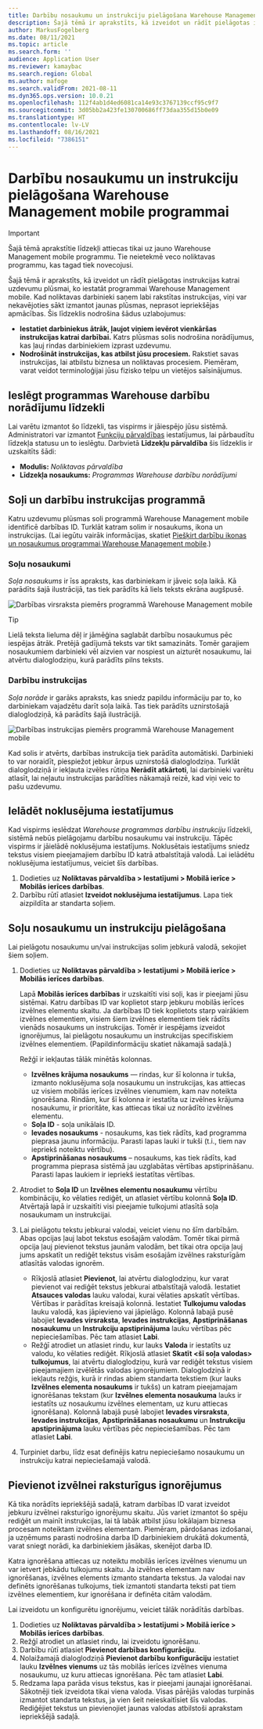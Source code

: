 ```yaml
---
title: Darbību nosaukumu un instrukciju pielāgošana Warehouse Management mobile programmai
description: Šajā tēmā ir aprakstīts, kā izveidot un rādīt pielāgotas instrukcijas katrai uzdevumu plūsmai, ko iestatāt programmai Warehouse Management mobile.
author: MarkusFogelberg
ms.date: 08/11/2021
ms.topic: article
ms.search.form: ''
audience: Application User
ms.reviewer: kamaybac
ms.search.region: Global
ms.author: mafoge
ms.search.validFrom: 2021-08-11
ms.dyn365.ops.version: 10.0.21
ms.openlocfilehash: 112f4ab1d4ed6081ca14e93c3767139ccf95c9f7
ms.sourcegitcommit: 3d05bb2a423fe130700686ff73daa355d15b0e09
ms.translationtype: HT
ms.contentlocale: lv-LV
ms.lasthandoff: 08/16/2021
ms.locfileid: "7386151"
---
```

# <a name="customize-step-titles-and-instructions-for-the-warehouse-management-mobile-app"></a>Darbību nosaukumu un instrukciju pielāgošana Warehouse Management mobile programmai

> [!IMPORTANT]
> Šajā tēmā aprakstītie līdzekļi attiecas tikai uz jauno Warehouse Management mobile programmu. Tie neietekmē veco noliktavas programmu, kas tagad tiek novecojusi.

Šajā tēmā ir aprakstīts, kā izveidot un rādīt pielāgotas instrukcijas katrai uzdevumu plūsmai, ko iestatāt programmai Warehouse Management mobile. Kad noliktavas darbinieki saņem labi rakstītas instrukcijas, viņi var nekavējoties sākt izmantot jaunas plūsmas, neprasot iepriekšējas apmācības. Šis līdzeklis nodrošina šādus uzlabojumus:

- **Iestatiet darbiniekus ātrāk, ļaujot viņiem ievērot vienkāršas instrukcijas katrai darbībai.** Katrs plūsmas solis nodrošina norādījumus, kas ļauj rindas darbiniekiem izprast uzdevumu.
- **Nodrošināt instrukcijas, kas atbilst jūsu procesiem.** Rakstiet savas instrukcijas, lai atbilstu biznesa un noliktavas procesiem. Piemēram, varat veidot terminoloģijai jūsu fizisko telpu un vietējos saīsinājumus.

## <a name="turn-on-the-warehouse-app-step-instructions-feature"></a>Ieslēgt programmas Warehouse darbību norādījumu līdzekli

Lai varētu izmantot šo līdzekli, tas vispirms ir jāiespējo jūsu sistēmā. Administratori var izmantot [Funkciju pārvaldības](../../fin-ops-core/fin-ops/get-started/feature-management/feature-management-overview.md) iestatījumus, lai pārbaudītu līdzekļa statusu un to ieslēgtu. Darbvietā **Līdzekļu pārvaldība** šis līdzeklis ir uzskaitīts šādi:

- **Modulis:** *Noliktavas pārvaldība*
- **Līdzekļa nosaukums:** *Programmas Warehouse darbību norādījumi*

## <a name="step-titles-and-step-instructions-in-the-app"></a>Soļi un darbību instrukcijas programmā

Katru uzdevumu plūsmas soli programmā Warehouse Management mobile identificē darbības ID. Turklāt katram solim ir nosaukums, ikona un instrukcijas. (Lai iegūtu vairāk informācijas, skatiet [Piešķirt darbību ikonas un nosaukumus programmai Warehouse Management mobile](step-icons-titles.md).)

### <a name="step-titles"></a>Soļu nosaukumi

*Soļa nosaukums* ir īss apraksts, kas darbiniekam ir jāveic soļa laikā. Kā parādīts šajā ilustrācijā, tas tiek parādīts kā liels teksts ekrāna augšpusē.

![Darbības virsraksta piemērs programmā Warehouse Management mobile](media/wma-step-title.png "Darbības virsraksta piemērs programmā Warehouse Management mobile")

> [!TIP]
> Lielā teksta lieluma dēļ ir jāmēģina saglabāt darbību nosaukumus pēc iespējas ātrāk. Pretējā gadījumā teksts var tikt samazināts. Tomēr garajiem nosaukumiem darbinieki vēl aizvien var nospiest un aizturēt nosaukumu, lai atvērtu dialoglodziņu, kurā parādīts pilns teksts.

### <a name="step-instructions"></a>Darbību instrukcijas

*Soļa norāde* ir garāks apraksts, kas sniedz papildu informāciju par to, ko darbiniekam vajadzētu darīt soļa laikā. Tas tiek parādīts uznirstošajā dialoglodziņā, kā parādīts šajā ilustrācijā.

![Darbības instrukcijas piemērs programmā Warehouse Management mobile](media/wma-step-instructions.png "Darbības instrukcijas piemērs programmā Warehouse Management mobile")

Kad solis ir atvērts, darbības instrukcija tiek parādīta automātiski. Darbinieki to var noraidīt, piespiežot jebkur ārpus uznirstošā dialoglodziņa. Turklāt dialoglodziņā ir iekļauta izvēles rūtiņa **Nerādīt atkārtoti**, lai darbinieki varētu atlasīt, lai neļautu instrukcijas parādīties nākamajā reizē, kad viņi veic to pašu uzdevumu.

## <a name="load-the-default-setup"></a>Ielādēt noklusējuma iestatījumus

Kad vispirms ieslēdzat *Warehouse programmas darbību instrukciju* līdzekli, sistēmā nebūs pielāgojamu darbību nosaukumu vai instrukciju. Tāpēc vispirms ir jāielādē noklusējuma iestatījums. Noklusētais iestatījums sniedz tekstus visiem pieejamajiem darbību ID katrā atbalstītajā valodā. Lai ielādētu noklusējuma iestatījumus, veiciet šīs darbības.

1. Dodieties uz **Noliktavas pārvaldība \> Iestatījumi \> Mobilā ierīce \> Mobilās ierīces darbības**.
1. Darbību rūtī atlasiet **Izveidot noklusējuma iestatījumus**. Lapa tiek aizpildīta ar standarta soļiem.

## <a name="customize-step-titles-and-instructions"></a>Soļu nosaukumu un instrukciju pielāgošana

Lai pielāgotu nosaukumu un/vai instrukcijas solim jebkurā valodā, sekojiet šiem soļiem.

1. Dodieties uz **Noliktavas pārvaldība \> Iestatījumi \> Mobilā ierīce \> Mobilās ierīces darbības**.

    Lapā **Mobilās ierīces darbības** ir uzskaitīti visi soļi, kas ir pieejami jūsu sistēmai. Katru darbības ID var koplietot starp jebkuru mobilās ierīces izvēlnes elementu skaitu. Ja darbības ID tiek koplietots starp vairākiem izvēlnes elementiem, visiem šiem izvēlnes elementiem tiek rādīts vienāds nosaukums un instrukcijas. Tomēr ir iespējams izveidot ignorējumus, lai pielāgotu nosaukumu un instrukcijas specifiskiem izvēlnes elementiem. (Papildinformāciju skatiet nākamajā sadaļā.)

    Režģī ir iekļautas tālāk minētās kolonnas.

    - **Izvēlnes krājuma nosaukums** — rindas, kur šī kolonna ir tukša, izmanto noklusējuma soļa nosaukumu un instrukcijas, kas attiecas uz visiem mobilās ierīces izvēlnes vienumiem, kam nav noteikta ignorēšana. Rindām, kur šī kolonna ir iestatīta uz izvēlnes krājuma nosaukumu, ir prioritāte, kas attiecas tikai uz norādīto izvēlnes elementu.
    - **Soļa ID** - soļa unikālais ID.
    - **Ievades nosaukums** - nosaukums, kas tiek rādīts, kad programma pieprasa jaunu informāciju. Parasti lapas lauki ir tukši (t.i., tiem nav iepriekš noteiktu vērtību).
    - **Apstiprināšanas nosaukums** – nosaukums, kas tiek rādīts, kad programma pieprasa sistēmā jau uzglabātas vērtības apstiprināšanu. Parasti lapas laukiem ir iepriekš iestatītas vērtības.

1. Atrodiet to **Soļa ID** un **Izvēlnes elementu nosaukumu** vērtību kombināciju, ko vēlaties rediģēt, un atlasiet vērtību kolonnā **Soļa ID**. Atvērtajā lapā ir uzskaitīti visi pieejamie tulkojumi atlasītā soļa nosaukumam un instrukcijai.
1. Lai pielāgotu tekstu jebkurai valodai, veiciet vienu no šīm darbībām. Abas opcijas ļauj labot tekstus esošajām valodām. Tomēr tikai pirmā opcija ļauj pievienot tekstus jaunām valodām, bet tikai otra opcija ļauj jums apskatīt un rediģēt tekstus visām esošajām izvēlnes raksturīgām atlasītās valodas ignorēm.

    - Rīkjoslā atlasiet **Pievienot**, lai atvērtu dialoglodziņu, kur varat pievienot vai rediģēt tekstus jebkurai atbalstītajā valodā. Iestatiet **Atsauces valodas** lauku valodai, kurai vēlaties apskatīt vērtības. Vērtības ir parādītas kreisajā kolonnā. Iestatiet **Tulkojumu valodas** lauku valodā, kas jāpievieno vai jāpielāgo. Kolonnā labajā pusē labojiet **Ievades virsraksta**, **Ievades instrukcijas**, **Apstiprināšanas nosaukumu** un **Instrukciju apstiprinājuma** lauku vērtības pēc nepieciešamības. Pēc tam atlasiet **Labi**.
    - Režģī atrodiet un atlasiet rindu, kur lauks **Valoda** ir iestatīts uz valodu, ko vēlaties rediģēt. Rīkjoslā atlasiet **Skatīt &lt;šī soļa valodas&gt; tulkojumus**, lai atvērtu dialoglodziņu, kurā var rediģēt tekstus visiem pieejamajiem izvēlētās valodas ignorējumiem. Dialoglodziņā ir iekļauts režģis, kurā ir rindas abiem standarta tekstiem (kur lauks **Izvēlnes elementa nosaukums** ir tukšs) un katram pieejamajam ignorēšanas tekstam (kur **Izvēlnes elementa nosaukuma** lauks ir iestatīts uz nosaukumu izvēlnes elementam, uz kuru attiecas ignorēšana). Kolonnā labajā pusē labojiet **Ievades virsraksta**, **Ievades instrukcijas**, **Apstiprināšanas nosaukumu** un **Instrukciju apstiprinājuma** lauku vērtības pēc nepieciešamības. Pēc tam atlasiet **Labi**.

1. Turpiniet darbu, līdz esat definējis katru nepieciešamo nosaukumu un instrukciju katrai nepieciešamajā valodā.

## <a name="add-menu-specific-overrides"></a>Pievienot izvēlnei raksturīgus ignorējumus

Kā tika norādīts iepriekšējā sadaļā, katram darbības ID varat izveidot jebkuru izvēlnei raksturīgo ignorējumu skaitu. Jūs variet izmantot šo spēju rediģēt un mainīt instrukcijas, lai tā labāk atbilst jūsu lokālajam biznesa procesam noteiktam izvēlnes elementam. Piemēram, pārdošanas izdošanai, ja uzņēmums parasti nodrošina darba ID darbiniekiem drukātā dokumentā, varat sniegt norādi, ka darbiniekiem jāsākas, skenējot darba ID.

Katra ignorēšana attiecas uz noteiktu mobilās ierīces izvēlnes vienumu un var ietvert jebkādu tulkojumu skaitu. Ja izvēlnes elementam nav ignorēšanas, izvēlnes elements izmanto standarta tekstus. Ja valodai nav definēts ignorēšanas tulkojums, tiek izmantoti standarta teksti pat tiem izvēlnes elementiem, kur ignorēšana ir definēta citām valodām.

Lai izveidotu un konfigurētu ignorējumu, veiciet tālāk norādītās darbības.

1. Dodieties uz **Noliktavas pārvaldība \> Iestatījumi \> Mobilā ierīce \> Mobilās ierīces darbības**.
1. Režģī atrodiet un atlasiet rindu, lai izveidotu ignorēšanu.
1. Darbību rūtī atlasiet **Pievienot darbības konfigurāciju**.
1. Nolaižamajā dialoglodziņā **Pievienot darbību konfigurāciju** iestatiet lauku **Izvēlnes vienums** uz tās mobilās ierīces izvēlnes vienuma nosaukumu, uz kuru attiecas ignorēšana. Pēc tam atlasiet **Labi**.
1. Redzama lapa parāda visus tekstus, kas ir pieejami jaunajai ignorēšanai. Sākotnēji tiek izveidota tikai viena valoda. Visas pārējās valodas turpinās izmantot standarta tekstus, ja vien šeit neieskaitīsiet šīs valodas. Rediģējiet tekstus un pievienojiet jaunas valodas atbilstoši aprakstam iepriekšējā sadaļā.
